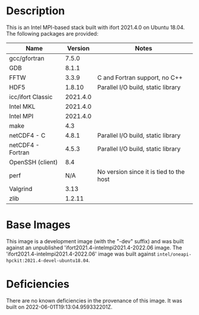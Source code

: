 # Description
This is an Intel MPI-based stack built with ifort 2021.4.0 on Ubuntu 18.04.  The
following packages are provided:

| Name | Version | Notes |
| --- | --- | --- |
| gcc/gfortran | 7.5.0 | |
| GDB | 8.1.1 | |
| FFTW | 3.3.9 | C and Fortran support, no C++ |
| HDF5 | 1.8.10 | Parallel I/O build, static library |
| icc/ifort Classic | 2021.4.0 | |
| Intel MKL | 2021.4.0 | |
| Intel MPI | 2021.4.0 | |
| make | 4.3 | |
| netCDF4 - C | 4.8.1 | Parallel I/O build, static library |
| netCDF4 - Fortran | 4.5.3 | Parallel I/O build, static library |
| OpenSSH (client) | 8.4 | |
| perf | N/A | No version since it is tied to the host |
| Valgrind | 3.13 | |
| zlib | 1.2.11 | |

# Base Images
This image is a development image (with the "-dev" suffix) and was built against
an unpublished 'ifort2021.4-intelmpi2021.4-2022.06 image.  The
'ifort2021.4-intelmpi2021.4-2022.06' image was built against
`intel/oneapi-hpckit:2021.4-devel-ubuntu18.04`.

# Deficiencies
There are no known deficiencies in the provenance of this image.  It was built
on 2022-06-01T19:13:04.959332201Z.
